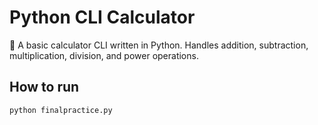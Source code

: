 # Python CLI Calculator

🚀 A basic calculator CLI written in Python. Handles addition, subtraction, multiplication, division, and power operations.

## How to run

```bash
python finalpractice.py